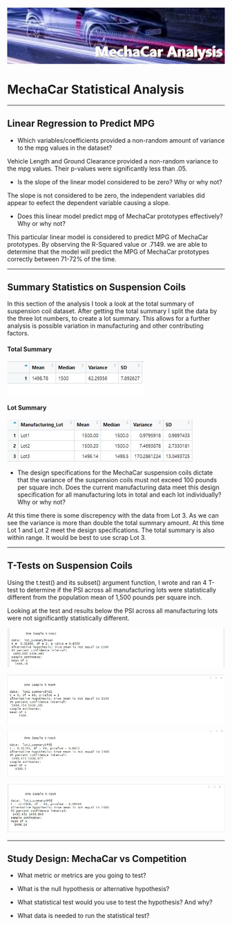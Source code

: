 ![Mecha Image](Mecha_Image.jpg)


# MechaCar Statistical Analysis
***

## Linear Regression to Predict MPG


* Which variables/coefficients provided a non-random amount of variance to the mpg values in the dataset?


Vehicle Length and Ground Clearance provided a non-random variance to the mpg values. Their p-values were significantly less than .05. 



* Is the slope of the linear model considered to be zero? Why or why not?


The slope is not considered to be zero, the independent variables did appear to eefect the dependent variable causing a slope. 



* Does this linear model predict mpg of MechaCar prototypes effectively? Why or why not?


This particular linear model is considered to predict MPG of MechaCar prototypes. By observing the R-Squared value or .7149. we are able to determine that the model will predict the MPG of MechaCar prototypes correctly between 71-72% of the time.


***
## Summary Statistics on Suspension Coils


In this section of the analysis I took a look at the total summary of suspension coil dataset. After getting the total summary I split the data by the  three lot numbers, to create a lot summary. This allows for a further analysis is possible variation in manufacturing and other contributing factors.


#### Total Summary

![Total Summary](Images/Total_Summary_image.jpg)

#### Lot Summary

![Lot Summary](Images/Lot_Summary_image.jpg)


* The design specifications for the MechaCar suspension coils dictate that the variance of the suspension coils must not exceed 100 pounds per square inch. Does the current manufacturing data meet this design specification for all manufacturing lots in total and each lot individually? Why or why not?


At this time there is some discrepency with the data from Lot 3. As we can see the variance is more than double the total summary amount. At this time Lot 1 and Lot 2 meet the design specifications. The total summary is also within range. It would be best to use scrap Lot 3.


***

## T-Tests on Suspension Coils


Using the t.test() and its subset() argument function, I wrote and ran 4 T-test to determine if the PSI across all manufacturing lots were statistically different from the population mean of 1,500 pounds per square inch.

Looking at the test and results below the PSI across all manufacturing lots were not significantly statistically different.


![T Test 1](Images/t_test_1.jpg)

![T Test 2](Images/t_test_2.jpg)

![T Test 3](Images/t_test_3.jpg)

![T Test 4](Images/t_test_4.jpg)


***
## Study Design: MechaCar vs Competition




* What metric or metrics are you going to test?




* What is the null hypothesis or alternative hypothesis?




* What statistical test would you use to test the hypothesis? And why?




* What data is needed to run the statistical test?
